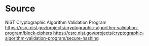 # Source

NIST Cryptographic Algorithm Validation Program
<br />
https://csrc.nist.gov/projects/cryptographic-algorithm-validation-program/block-ciphers
https://csrc.nist.gov/projects/cryptographic-algorithm-validation-program/secure-hashing


